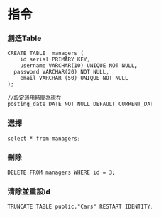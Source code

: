 # 指令

### 創造Table

    CREATE TABLE  managers (
        id serial PRIMARY KEY,
        username VARCHAR(10) UNIQUE NOT NULL,
      password VARCHAR(20) NOT NULL,
        email VARCHAR (50) UNIQUE NOT NULL
    );
    
    //設定通用時間為現在
    posting_date DATE NOT NULL DEFAULT CURRENT_DAT

### 選擇

    select * from managers;

### 刪除

    DELETE FROM managers WHERE id = 3;

### 清除並重設id
    
    TRUNCATE TABLE public."Cars" RESTART IDENTITY;
